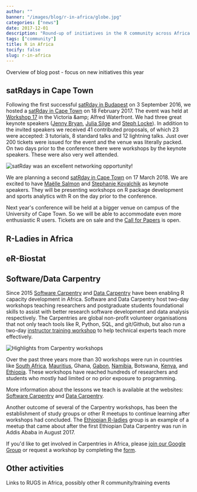 ```yaml
---
author: ""
banner: "/images/blog/r-in-africa/globe.jpg"
categories: ["news"]
date: 2017-12-01
description: "Round-up of initiatives in the R community across Africa."
tags: ["community"]
title: R in Africa
tocify: false
slug: r-in-africa
---
```


Overview of blog post - focus on new initiatives this year

<!--more--> 

## satRdays in Cape Town

Following the first successful [satRday in Budapest](http://budapest.satrdays.org/) on 3 September 2016, we hosted a [satRday in Cape Town](http://capetown2017.satrdays.org/) on 18 February 2017. The event was held at [Workshop 17](http://workshop17.co.za/) in the Victoria &amp;amp; Alfred Waterfront. We had three great keynote speakers ([Jenny Bryan](https://twitter.com/JennyBryan), [Julia Silge](https://twitter.com/juliasilge) and [Steph Locke](https://twitter.com/SteffLocke)). In addition to the invited speakers we received 41 contributed proposals, of which 23 were accepted: 3 tutorials, 8 standard talks and 12 lightning talks. Just over 200 tickets were issued for the event and the venue was literally packed. On two days prior to the conference there were workshops by the keynote speakers. These were also very well attended.

![satRday was an excellent networking opportunity!](/images/blog/r-in-africa/D3S_6897.JPG)

We are planning a second [satRday in Cape Town](http://capetown2018.satrdays.org/) on 17 March 2018. We are excited to have [Maëlle Salmon](https://twitter.com/maelle) and [Stephanie Kovalchik](https://twitter.com/StatsOnTheT) as keynote speakers. They will be presenting workshops on R package development and sports analytics with R on the day prior to the conference.

Next year's conference will be held at a bigger venue on campus of the University of Cape Town. So we will be able to accommodate even more enthusiastic R users. Tickets are on sale and the [Call for Papers](https://www.papercall.io/satrday-cape-town-2018) is open.

## R-Ladies in Africa

## eR-Biostat

## Software/Data Carpentry

Since 2015 [Software Carpentry](https://software-carpentry.org/) and [Data Carpentry](http://www.datacarpentry.org/) have been enabling R capacity development in Africa. Software and Data Carpentry host two-day workshops teaching researchers and postgraduate students foundational skills to assist with better research software development and data analysis respectively. The Carpentries are global non-profit volunteer organisations that not only teach tools like R, Python, SQL, and git/Github, but also run a two-day [instructor training workshop](https://carpentries.github.io/instructor-training/) to help technical experts teach more effectively.

![Highlights from Carpentry workshops](/images/blog/r-in-africa/carpentries.jpg)

Over the past three years more than 30 workshops were run in countries like [South Africa](https://software-carpentry.org/blog/2017/05/instructor-training-south-africa.html), [Mauritius](https://software-carpentry.org/blog/2017/09/mauritius.html), Ghana, [Gabon](https://software-carpentry.org/blog/2017/09/mauritius.html), [Namibia](https://software-carpentry.org/blog/2017/09/namibia.html), Botswana, [Kenya](http://www.datacarpentry.org/blog/tdwg/), and [Ethiopia](https://software-carpentry.org/blog/2017/09/ethiopia.html). These workshops have reached hundreds of researchers and students who mostly had limited or no prior exposure to programming. 

More information about the lessons we teach is available at the websites: [Software Carpentry](https://software-carpentry.org/lessons/) and [Data Carpentry](http://www.datacarpentry.org/lessons/).

Another outcome of several of the Carpentry workshops, has been the establishment of study groups or other R meetups to continue learning after workshops had concluded. The [Ethiopian R-ladies](https://r-ladies-addis.github.io/studyGroup/) group is an example of a meetup that came about after the first Ethiopian Data Carpentry was run in Addis Ababa in August 2017. 

If you'd like to get involved in Carpentries in Africa, please [join our Google Group](https://groups.google.com/forum/#!forum/swc-za) or request a workshop by completing the [form](https://software-carpentry.org/workshops/request/).


## Other activities

Links to RUGS in Africa, possibly other R community/training events


